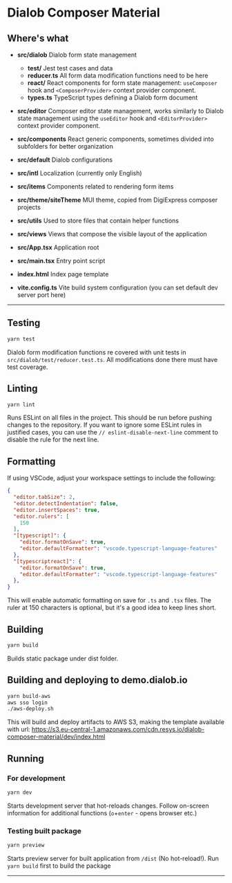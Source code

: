 # Dialob Composer Material

## Where's what

* **src/dialob** Dialob form state management
  * **test/** Jest test cases and data
  * **reducer.ts** All form data modification functions need to be here
  * **react/** React components for form state management: `useComposer` hook and `<ComposerProvider>` context provider component.
  * **types.ts** TypeScript types defining a Dialob form document
* **src/editor** Composer editor state management, works similarly to Dialob state management using the `useEditor` hook and `<EditorProvider>` context provider component.
* **src/components** React generic components, sometimes divided into subfolders for better organization
* **src/default** Dialob configurations
* **src/intl** Localization (currently only English)
* **src/items** Components related to rendering form items
* **src/theme/siteTheme** MUI theme, copied from DigiExpress composer projects
* **src/utils** Used to store files that contain helper functions
* **src/views** Views that compose the visible layout of the application
* **src/App.tsx** Application root
* **src/main.tsx** Entry point script

* **index.html** Index page template
* **vite.config.ts** Vite build system configuration (you can set default dev server port here)

---

## Testing

```bash
yarn test
```

Dialob form modification functions re covered with unit tests in `src/dialob/test/reducer.test.ts`. All modifications done there must have test coverage. 

## Linting

```bash
yarn lint
```

Runs ESLint on all files in the project. This should be run before pushing changes to the repository.
If you want to ignore some ESLint rules in justified cases, you can use the `// eslint-disable-next-line` comment to disable the rule for the next line.

## Formatting

If using VSCode, adjust your workspace settings to include the following:
  
```json
{
  "editor.tabSize": 2,
  "editor.detectIndentation": false,
  "editor.insertSpaces": true,
  "editor.rulers": [
    150
  ],
  "[typescript]": {
    "editor.formatOnSave": true,
    "editor.defaultFormatter": "vscode.typescript-language-features"
  },
  "[typescriptreact]": {
    "editor.formatOnSave": true,
    "editor.defaultFormatter": "vscode.typescript-language-features"
  },
}
```

This will enable automatic formatting on save for `.ts` and `.tsx` files. The ruler at 150 characters is optional, but it's a good idea to keep lines short.

## Building

```bash
yarn build
```

Builds static package under dist folder.

## Building and deploying to demo.dialob.io

```bash
yarn build-aws
aws sso login
./aws-deploy.sh
```

This will build and deploy artifacts to AWS S3, making the template available with url: https://s3.eu-central-1.amazonaws.com/cdn.resys.io/dialob-composer-material/dev/index.html

## Running

### For development

```bash
yarn dev
```

Starts development server that hot-reloads changes. Follow on-screen information for additional functions (`o`+`enter` - opens browser etc.)

### Testing built package

```bash
yarn preview
```

Starts preview server for built application from `/dist` (No hot-reload!). Run `yarn build` first to build the package

---
